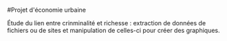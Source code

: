#Projet d'économie urbaine

Étude du lien entre crinminalité et richesse : extraction de données de fichiers ou de sites et manipulation de celles-ci pour créer des graphiques.
